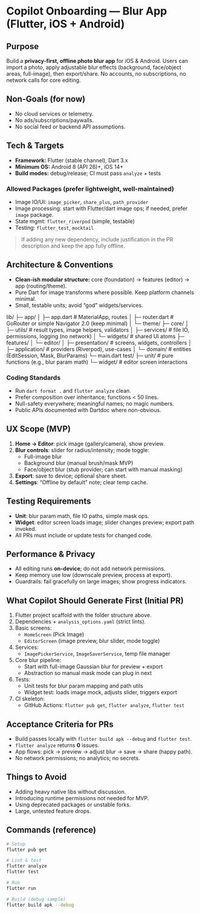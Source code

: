 # Copilot Onboarding — Blur App (Flutter, iOS + Android)

## Purpose
Build a **privacy-first, offline photo blur app** for iOS & Android. Users can import a photo, apply adjustable blur effects (background, face/object areas, full-image), then export/share. No accounts, no subscriptions, no network calls for core editing.

## Non-Goals (for now)
- No cloud services or telemetry.
- No ads/subscriptions/paywalls.
- No social feed or backend API assumptions.

## Tech & Targets
- **Framework:** Flutter (stable channel), Dart 3.x
- **Minimum OS:** Android 8 (API 26)+, iOS 14+
- **Build modes:** debug/release; CI must pass `analyze` + tests

### Allowed Packages (prefer lightweight, well-maintained)
- Image IO/UI: `image_picker`, `share_plus`, `path_provider`
- Image processing: start with Flutter/dart image ops; if needed, prefer `image` package.
- State mgmt: `flutter_riverpod` (simple, testable)
- Testing: `flutter_test`, `mocktail`
> If adding any new dependency, include justification in the PR description and keep the app fully offline.

## Architecture & Conventions
- **Clean-ish modular structure:** core (foundation) → features (editor) → app (routing/theme).
- Pure Dart for image transforms where possible. Keep platform channels minimal.
- Small, testable units; avoid “god” widgets/services.

lib/
├─ app/
│ ├─ app.dart # MaterialApp, routes
│ ├─ router.dart # GoRouter or simple Navigator 2.0 (keep minimal)
│ └─ theme/
├─ core/
│ ├─ utils/ # result types, image helpers, validators
│ ├─ services/ # file IO, permissions, logging (no network)
│ └─ widgets/ # shared UI atoms
├─ features/
│ └─ editor/
│ ├─ presentation/ # screens, widgets, controllers
│ ├─ application/ # providers (Riverpod), use-cases
│ └─ domain/ # entities (EditSession, Mask, BlurParams)
└─ main.dart
test/
├─ unit/ # pure functions (e.g., blur param math)
└─ widget/ # editor screen interactions


### Coding Standards
- Run `dart format .` and `flutter analyze` clean.
- Prefer composition over inheritance; functions < 50 lines.
- Null-safety everywhere; meaningful names; no magic numbers.
- Public APIs documented with Dartdoc where non-obvious.

## UX Scope (MVP)
1. **Home → Editor**: pick image (gallery/camera), show preview.
2. **Blur controls**: slider for radius/intensity; mode toggle:
   - Full-image blur
   - Background blur (manual brush/mask MVP)
   - Face/object blur (stub provider; can start with manual masking)
3. **Export**: save to device; optional share sheet.
4. **Settings**: “Offline by default” note; clear temp cache.

## Testing Requirements
- **Unit**: blur param math, file IO paths, simple mask ops.
- **Widget**: editor screen loads image; slider changes preview; export path invoked.
- All PRs must include or update tests for changed code.

## Performance & Privacy
- All editing runs **on-device**; do not add network permissions.
- Keep memory use low (downscale preview, process at export).
- Guardrails: fail gracefully on large images; show progress indicators.

## What Copilot Should Generate First (Initial PR)
1. Flutter project scaffold with the folder structure above.
2. Dependencies + `analysis_options.yaml` (strict lints).
3. Basic screens:
   - `HomeScreen` (Pick Image)
   - `EditorScreen` (image preview, blur slider, mode toggle)
4. Services:
   - `ImagePickerService`, `ImageSaverService`, temp file manager
5. Core blur pipeline:
   - Start with full-image Gaussian blur for preview + export
   - Abstraction so manual mask mode can plug in next
6. Tests:
   - Unit tests for blur param mapping and path utils
   - Widget test: loads image mock, adjusts slider, triggers export
7. CI skeleton:
   - GitHub Actions: `flutter pub get`, `flutter analyze`, `flutter test`

## Acceptance Criteria for PRs
- Build passes locally with `flutter build apk --debug` and `flutter test`.
- `flutter analyze` returns **0** issues.
- App flows: pick → preview → adjust blur → save → share (happy path).
- No network permissions; no analytics; no secrets.

## Things to Avoid
- Adding heavy native libs without discussion.
- Introducing runtime permissions not needed for MVP.
- Using deprecated packages or unstable forks.
- Large, untested feature drops.

## Commands (reference)
```bash
# Setup
flutter pub get

# Lint & test
flutter analyze
flutter test

# Run
flutter run

# Build (debug sample)
flutter build apk --debug

